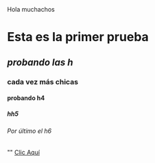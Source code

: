 <!DOCTYPE html>
<div>
    <head>Hola muchachos</head>
    <body>
       <h1>Esta es la primer prueba
       </h1>
       <h2><i>probando las h</i>
       </h2>
       <h3><b> cada vez más chicas</b></h3>
       <h4>probando h4</h4>
       <h5>hh5</h5>
       <h6>Por último el h6</h6>""
       <a href="https://sinapsis.com.ar">Clic Aquí</a>
    </body>
</div>  
